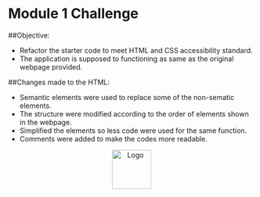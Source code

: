 # Module 1 Challenge

##Objective:
* Refactor the starter code to meet HTML and CSS accessibility standard.
* The application is supposed to functioning as same as the original webpage provided. 

##Changes made to the HTML:

* Semantic elements were used to replace some of the non-sematic elements.
* The structure were modified according to the order of elements shown in the webpage.
* Simplified the elements so less code were used for the same function.
* Comments were added to make the codes more readable. 

<div align="center">
  <img src="images/logo.png" alt="Logo" width="80" height="80">

